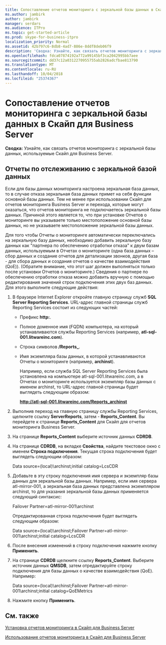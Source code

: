 ```yaml
---
title: Сопоставление отчетов мониторинга с зеркальной базы данных в Скайп для Business Server
ms.author: jambirk
author: jambirk
manager: serdars
ms.audience: ITPro
ms.topic: get-started-article
ms.prod: skype-for-business-itpro
localization_priority: Normal
ms.assetid: 42b797c6-8db8-4ad7-886e-8ddf8deb06f9
description: 'Сводка: Узнайте, как связать отчетов мониторинга с зеркальной базы данных, используемые Скайп для Business Server.'
ms.openlocfilehash: fdca07874192a772a99145bf3ca2042995bb7aee
ms.sourcegitcommit: dd37c12a0312270955755ab2826adcfbae813790
ms.translationtype: MT
ms.contentlocale: ru-RU
ms.lasthandoff: 10/04/2018
ms.locfileid: "25374367"
---
```

# <a name="associate-monitoring-reports-with-a-mirror-database-in-skype-for-business-server"></a>Сопоставление отчетов мониторинга с зеркальной базы данных в Скайп для Business Server 
 
**Сводка:** Узнайте, как связать отчетов мониторинга с зеркальной базы данных, используемые Скайп для Business Server.
  
## <a name="monitor-reports-with-a-mirror-database"></a>Отчеты по отслеживанию с зеркальной базой данных

Если для базы данных мониторинга настроена зеркальная база данных, то в случае отказа зеркальная база данных примет на себя функции основной базы данных. Тем не менее при использовании Скайп для отчетов мониторинга Business Server и перехода, которые могут оказаться, что отчетов мониторинга не подключаетесь зеркальной базы данных. Причиной этого является то, что при установке Отчетов о мониторинге вы указываете только местоположение основной базы данных, но не указываете местоположение зеркальной базы данных.
  
Для того чтобы Отчеты о мониторинге автоматически переключались на зеркальную базу данных, необходимо добавить зеркальную базу данных как "партнера по обеспечению отработки отказа" к двум базам данных, используемым в Отчетах о мониторинге (одна база данных – сбор данных и создание отчетов для детализации звонков, другая база - для сбора данных и создания отчетов о качестве взаимодействия (QoE)). (Обратите внимание, что этот шаг должен выполняться только после установки Отчетов о мониторинге.) Сведения о партнере по обеспечению отработки отказа можно добавить вручную с помощью редактирования значений строк подключения этих двух баз данных. Для этого выполните следующие действия:
  
1. В браузере Internet Explorer откройте главную страницу служб **SQL Server Reporting Services**. URL-адрес главной страницы служб Reporting Services состоит из следующих частей:
    
   - Префикс **http:**.
    
   - Полное доменное имя (FQDN) компьютера, на который устанавливаются службы Reporting Services (например, **atl-sql-001.litwareinc.com**).
    
   - Строка символов **/Reports_**.
    
   - Имя экземпляра базы данных, в которой устанавливаются Отчеты о мониторинге (например, **archinst**).
    
     Например, если служба SQL Server Reporting Services была установлена на компьютере atl-sql-001.litwareinc.com, а в Отчетах о мониторинге используется экземпляр базы данных с именем archinst, то URL-адрес главной страницы будет выглядеть следующим образом:
    
     **http://atl-sql-001.litwareinc.com/Reports_archinst**
    
2. Выполнив переход на главную страницу службы Reporting Services, щелкните ссылку **ServerReports**, затем - **Reports_Content**. Вы перейдете к странице **Reports_Content** для Скайп для отчетов мониторинга Business Server.
    
3. На странице **Reports_Content** выберите источник данных **CDRDB**.
    
4. На странице **CDRDB**, на вкладке **Свойства**, найдите текстовое окно с именем **Строка подключения**. Текущая строка подключения будет выглядеть следующим образом:
    
    Data source=(local)\archinst;initial catalog=LcsCDR
    
5. Добавьте в эту строку подключения имя сервера и экземпляр базы данных для зеркальной базы данных. Например, если имя сервера atl-mirror-001, а зеркальная база данных представлена экземпляром archinst, то для указания зеркальной базы данных применяется следующий синтаксис:
    
    Failover Partner=atl-mirror-001\archinst
    
    Отредактированная строка подключения будет выглядеть следующим образом:
    
    Data source=(local)\archinst;Failover Partner=atl-mirror-001\archinst;initial catalog=LcsCDR
    
6. После внесения изменений в строку подключения нажмите кнопку **Применить**.
    
7. На странице **CDRDB** щелкните ссылку **Reports_Content**. Выберите источник данных **QMSDB**, затем отредактируйте строку подключения для базы данных о качестве взаимодействия (QoE). Например:
    
    Data source=(local)\archinst;Failover Partner=atl-mirror-001\archinst;initial catalog=QoEMetrics
    
8. Нажмите кнопку **Применить**.
    
## <a name="see-also"></a>См. также

[Установка отчетов мониторинга в Скайп для Business Server](install-monitoring-reports.md)
  
[Использование отчетов мониторинга в Скайп для Business Server](../../manage/health-and-monitoring/monitoring-reports.md)